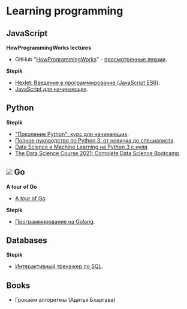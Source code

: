 # Learning programming

## JavaScript

**HowProgrammingWorks lectures**
+ GitHub "[HowProgrammingWorks](https://github.com/HowProgrammingWorks/Index/blob/master/Courses/Fundamentals.md)" - [просмотренные лекции](./JavaScript/HowProgrammingWorks/README.md).

**Stepik**
+ [Hexlet: Введение в программирование (JavaScript ES6)](https://stepik.org/13929).
+ [JavaScript для начинающих](https://stepik.org/2223).

## Python

**Stepik**
+ ["Поколение Python": курс для начинающих](https://stepik.org/58852).
+ [Полное руководство по Python 3: от новичка до специалиста](https://www.udemy.com/course/bestpython/).
+ [Data Science и Machine Learning на Python 3 с нуля](https://www.udemy.com/course/data-science-python-3/).
+ [The Data Science Course 2021: Complete Data Science Bootcamp](https://www.udemy.com/course/the-data-science-course-complete-data-science-bootcamp/).

## <img src="https://cdn.jsdelivr.net/gh/devicons/devicon/icons/go/go-original.svg" /> Go

**A tour of Go**
+ [A tour of Go](https://go.dev/tour/list).

**Stepik**
+ [Программирование на Golang](https://stepik.org/course/54403/).

## Databases

**Stepik**
+ [Интерактивный тренажер по SQL](https://stepik.org/63054).

## Books
+ Грокаем алгоритмы (Адитья Бхаргава)
